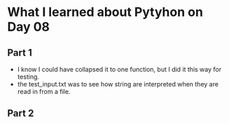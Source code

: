 # What I learned about Pytyhon on Day 08

## Part 1
- I know I could have collapsed it to one function, but I did it this way for testing.
- the test_input.txt was to see how string are interpreted when they are read in from a file.

## Part 2